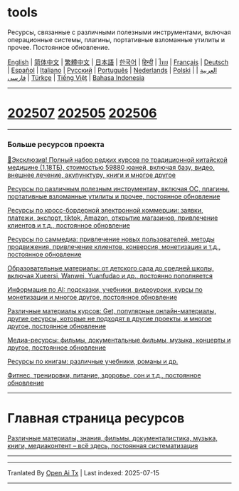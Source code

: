# tools
Ресурсы, связанные с различными полезными инструментами, включая операционные системы, плагины, портативные взломанные утилиты и прочее. Постоянное обновление.

[English](https://openaitx.github.io/view.html?user=mswnlz&project=tools&lang=en) | [简体中文](https://openaitx.github.io/view.html?user=mswnlz&project=tools&lang=zh-CN) | [繁體中文](https://openaitx.github.io/view.html?user=mswnlz&project=tools&lang=zh-TW) | [日本語](https://openaitx.github.io/view.html?user=mswnlz&project=tools&lang=ja) | [한국어](https://openaitx.github.io/view.html?user=mswnlz&project=tools&lang=ko) | [हिन्दी](https://openaitx.github.io/view.html?user=mswnlz&project=tools&lang=hi) | [ไทย](https://openaitx.github.io/view.html?user=mswnlz&project=tools&lang=th) | [Français](https://openaitx.github.io/view.html?user=mswnlz&project=tools&lang=fr) | [Deutsch](https://openaitx.github.io/view.html?user=mswnlz&project=tools&lang=de) | [Español](https://openaitx.github.io/view.html?user=mswnlz&project=tools&lang=es) | [Italiano](https://openaitx.github.io/view.html?user=mswnlz&project=tools&lang=it) | [Русский](https://openaitx.github.io/view.html?user=mswnlz&project=tools&lang=ru) | [Português](https://openaitx.github.io/view.html?user=mswnlz&project=tools&lang=pt) | [Nederlands](https://openaitx.github.io/view.html?user=mswnlz&project=tools&lang=nl) | [Polski](https://openaitx.github.io/view.html?user=mswnlz&project=tools&lang=pl) | [العربية](https://openaitx.github.io/view.html?user=mswnlz&project=tools&lang=ar) | [فارسی](https://openaitx.github.io/view.html?user=mswnlz&project=tools&lang=fa) | [Türkçe](https://openaitx.github.io/view.html?user=mswnlz&project=tools&lang=tr) | [Tiếng Việt](https://openaitx.github.io/view.html?user=mswnlz&project=tools&lang=vi) | [Bahasa Indonesia](https://openaitx.github.io/view.html?user=mswnlz&project=tools&lang=id)



---------------
# [202507](https://raw.githubusercontent.com/mswnlz/tools/main/202507.md) [202505](https://raw.githubusercontent.com/mswnlz/tools/main/202505.md) [202506](https://raw.githubusercontent.com/mswnlz/tools/main/202506.md)



---------------
### Больше ресурсов проекта

[🎁Эксклюзив! Полный набор редких курсов по традиционной китайской медицине (1.18ТБ), стоимостью 59880 юаней, включая базу, видео, внешнее лечение, акупунктуру, книги и многое другое](https://github.com/mswnlz/chinese-traditional)

[Ресурсы по различным полезным инструментам, включая ОС, плагины, портативные взломанные утилиты и прочее, постоянное обновление](https://github.com/mswnlz/tools)


[Ресурсы по кросс-бордерной электронной коммерции: заявки, платежи, экспорт, tiktok, Amazon, открытие магазинов, привлечение клиентов и т.д., постоянное обновление](https://github.com/mswnlz/cross-border)

[Ресурсы по саммедиа: привлечение новых пользователей, методы продвижения, привлечение клиентов, конверсия, монетизация и т.д., постоянное обновление](https://github.com/mswnlz/self-media)

[Образовательные материалы: от детского сада до средней школы, включая Xueersi, Wanwei, Yuanfudao и др., постоянно пополняется](https://github.com/mswnlz/edu-knowlege)

[Информация по AI: подсказки, учебники, видеоуроки, курсы по монетизации и многое другое, постоянное обновление](https://github.com/mswnlz/AIknowledge)

[Различные материалы курсов: Get, популярные онлайн-материалы, другие ресурсы, которые не подходят в другие проекты, и многое другое, постоянное обновление](https://github.com/mswnlz/curriculum)

[Медиа-ресурсы: фильмы, документальные фильмы, музыка, концерты и другое, постоянное обновление](https://github.com/mswnlz/movies)

[Ресурсы по книгам: различные учебники, романы и др.](https://github.com/mswnlz/book)


[Фитнес, тренировки, питание, здоровье, сон и т.д., постоянное обновление](https://github.com/mswnlz/healthy)


---------------

# Главная страница ресурсов
[Различные материалы, знания, фильмы, документалистика, музыка, книги, медиаконтент – всё здесь, постоянная систематизация](https://github.com/mswnlz)

---------------


---

Tranlated By [Open Ai Tx](https://github.com/OpenAiTx/OpenAiTx) | Last indexed: 2025-07-15

---